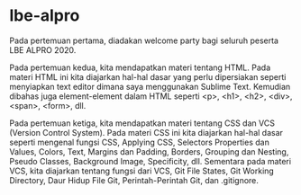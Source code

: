 # lbe-alpro
Pada pertemuan pertama, diadakan welcome party bagi seluruh peserta LBE ALPRO 2020. 

Pada pertemuan kedua, kita mendapatkan materi tentang HTML. Pada materi HTML ini kita diajarkan hal-hal dasar yang perlu dipersiakan seperti menyiapkan text editor dimana saya menggunakan Sublime Text. Kemudian dibahas juga element-element dalam HTML seperti &lt;p>, &lt;h1>, &lt;h2>, &lt;div>, &lt;span>, &lt;form>, dll. 

Pada pertemuan ketiga, kita mendapatkan materi tentang CSS dan VCS (Version Control System). Pada materi CSS ini kita diajarkan hal-hal dasar seperti mengenal fungsi CSS, Applying CSS, Selectors Properties dan Values, Colors, Text, Margins dan Padding, Borders, Grouping dan Nesting, Pseudo Classes, Background Image, Specificity, dll. Sementara pada materi VCS, kita diajarkan tentang fungsi dari VCS, Git File States, Git Working Directory, Daur Hidup File Git, Perintah-Perintah Git, dan .gitignore.
